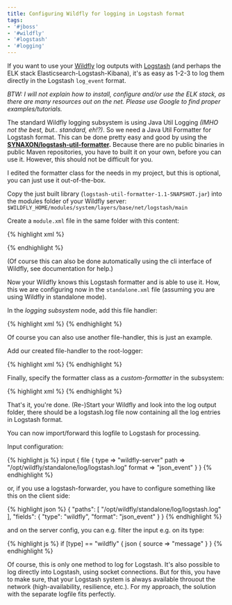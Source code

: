 ```yaml
---
title: Configuring Wildfly for logging in Logstash format
tags:
- '#jboss'
- '#wildfly'
- '#logstash'
- '#logging'
---
```


If you want to use your [Wildfly](http://wildfly.org) log outputs with [Logstash](https://www.elastic.co/products/logstash) (and perhaps the ELK stack Elasticsearch-Logstash-Kibana), it's as easy as 1-2-3 to log them directly in the Logstash `log_event` format.

_BTW: I will not explain how to install, configure and/or use the ELK stack, as there are many resources out on the net. Please use Google to find proper examples/tutorials._

The standard Wildfly logging subsystem is using Java Util Logging _(IMHO not the best, but.. standard, eh!?)_. So we need a Java Util Formatter for Logstash format. This can be done pretty easy and good by using the __[SYNAXON/logstash-util-formatter](https://github.com/SYNAXON/logstash-util-formatter).__ Because there are no public binaries in public Maven repositories, you have to built it on your own, before you can use it. However, this should not be difficult for you.

I edited the formatter class for the needs in my project, but this is optional, you can just use it out-of-the-box.

Copy the just built library (`logstash-util-formatter-1.1-SNAPSHOT.jar`) into the modules folder of your Wildfly server:  
`$WILDFLY_HOME/modules/system/layers/base/net/logstash/main`

Create a `module.xml` file in the same folder with this content:

{% highlight xml %}
<?xml version="1.0" encoding="UTF-8"?>
<module xmlns="urn:jboss:module:1.1" name="net.logstash">
  <resources>
      <resource-root path="logstash-util-formatter-1.1-SNAPSHOT.jar" />
  </resources>
  <dependencies>
      <module name="javax.json.api"/>
  </dependencies>
</module>
{% endhighlight %}

(Of course this can also be done automatically using the cli interface of Wildfly, see documentation for help.)

Now your Wildfly knows this Logstash formatter and is able to use it. How, this we are configuring now in the `standalone.xml` file (assuming you are using Wildfly in standalone mode).

In the _logging subsystem_ node, add this file handler:

{% highlight xml %}
<periodic-rotating-file-handler name="LOGSTASH_FILE" autoflush="true">
  <level name="INFO"/>
  <formatter>
    <named-formatter name="LOGSTASH_PATTERN"/>
  </formatter>
  <file relative-to="jboss.server.log.dir" path="logstash.log"/>
  <suffix value=".yyyy-MM-dd"/>
  <append value="true"/>
</periodic-rotating-file-handler>
{% endhighlight %}

Of course you can also use another file-handler, this is just an example.

Add our created file-handler to the root-logger:

{% highlight xml %}
<root-logger>
  <level name="INFO"/>
  <handlers>
    <handler name="CONSOLE"/>
    <handler name="FILE"/>
    <!-- this is the line to add, the others already exist -->
    <handler name="LOGSTASH_FILE"/>
  </handlers>
</root-logger>
{% endhighlight %}

Finally, specify the formatter class as a _custom-formatter_ in the subsystem:

{% highlight xml %}
<formatter name="LOGSTASH_PATTERN">
  <custom-formatter
    class="net.logstash.logging.formatter.LogstashUtilFormatter"
    module="net.logstash"/>
</formatter>
{% endhighlight %}

That's it, you're done. (Re-)Start your Wildfly and look into the log output folder,
there should be a logstash.log file now containing all the log entries in Logstash format.

You can now import/forward this logfile to Logstash for processing.

Input configuration:

{% highlight js %}
input {
  file {
    type => "wildfly-server"
    path => "/opt/wildfly/standalone/log/logstash.log"
    format => "json_event"
  }
}
{% endhighlight %}

or, if you use a logstash-forwarder, you have to configure something like this on the client side:

{% highlight json %}
{
  "paths": [ "/opt/wildfly/standalone/log/logstash.log" ],
  "fields": { "type": "wildfly", "format": "json_event" }
}
{% endhighlight %}

and on the server config, you can e.g. filter the input e.g. on its type:

{% highlight js %}
if [type] == "wildfly" {
  json {
    source => "message"
  }
}
{% endhighlight %}

Of course, this is only one method to log for Logstash.
It's also possible to log directly into Logstash, using socket connections.
But for this, you have to make sure, that your Logstash system is always available throuout the network
(high-availability, resilience, etc.). For my approach, the solution with the separate logfile fits perfectly.
